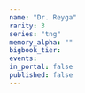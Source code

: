 ```yaml
---
name: "Dr. Reyga"
rarity: 3
series: "tng"
memory_alpha: ""
bigbook_tier:
events:
in_portal: false
published: false
---
```

